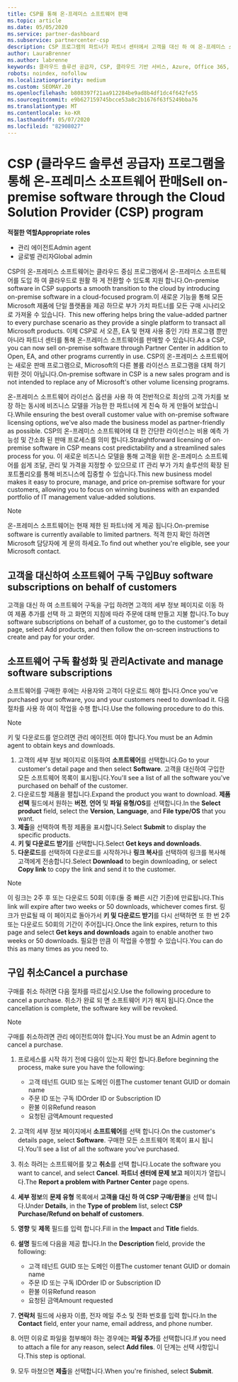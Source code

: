 ```yaml
---
title: CSP를 통해 온-프레미스 소프트웨어 판매
ms.topic: article
ms.date: 05/05/2020
ms.service: partner-dashboard
ms.subservice: partnercenter-csp
description: CSP 프로그램의 파트너가 파트너 센터에서 고객을 대신 하 여 온-프레미스 소프트웨어 구독을 구매, 관리, 판매 및 취소할 수 있는 방법에 대해 알아봅니다.
author: LauraBrenner
ms.author: labrenne
keywords: 클라우드 솔루션 공급자, CSP, 클라우드 기반 서비스, Azure, Office 365, Dynamics, CSP 파트너, CSP에서 판매, 직접 파트너, 직접 CSP 파트너, 간접 CSP 재판매인, 직접 CSP, 간접 CSP, 직접 모델, 간접 모델, 간접 재판매인, 간접 공급자, 공급자, 배포자, 클라우드 솔루션 공급자 프로그램
robots: noindex, nofollow
ms.localizationpriority: medium
ms.custom: SEOMAY.20
ms.openlocfilehash: b808397f21aa912284be9ad8b4df1dc4f642fe55
ms.sourcegitcommit: e9b627159745bcce53a8c2b1676f63f5249bba76
ms.translationtype: MT
ms.contentlocale: ko-KR
ms.lasthandoff: 05/07/2020
ms.locfileid: "82908027"
---
```

# <a name="sell-on-premise-software-through-the-cloud-solution-provider-csp-program"></a><span data-ttu-id="f824b-104">CSP (클라우드 솔루션 공급자) 프로그램을 통해 온-프레미스 소프트웨어 판매</span><span class="sxs-lookup"><span data-stu-id="f824b-104">Sell on-premise software through the Cloud Solution Provider (CSP) program</span></span>

<span data-ttu-id="f824b-105">**적절한 역할**</span><span class="sxs-lookup"><span data-stu-id="f824b-105">**Appropriate roles**</span></span>

- <span data-ttu-id="f824b-106">관리 에이전트</span><span class="sxs-lookup"><span data-stu-id="f824b-106">Admin agent</span></span>
- <span data-ttu-id="f824b-107">글로벌 관리자</span><span class="sxs-lookup"><span data-stu-id="f824b-107">Global admin</span></span>

<span data-ttu-id="f824b-108">CSP의 온-프레미스 소프트웨어는 클라우드 중심 프로그램에서 온-프레미스 소프트웨어를 도입 하 여 클라우드로 원활 하 게 전환할 수 있도록 지원 합니다.</span><span class="sxs-lookup"><span data-stu-id="f824b-108">On-premise software in CSP supports a smooth transition to the cloud by introducing on-premise software in a cloud-focused program.</span></span><span data-ttu-id="f824b-109">이 새로운 기능을 통해 모든 Microsoft 제품에 단일 플랫폼을 제공 하므로 부가 가치 파트너를 모든 구매 시나리오로 가져올 수 있습니다.</span><span class="sxs-lookup"><span data-stu-id="f824b-109">  This new offering helps bring the value-added partner to every purchase scenario as they provide a single platform to transact all Microsoft products.</span></span> <span data-ttu-id="f824b-110">이제 CSP로 서 오픈, EA 및 현재 사용 중인 기타 프로그램 뿐만 아니라 파트너 센터를 통해 온-프레미스 소프트웨어를 판매할 수 있습니다.</span><span class="sxs-lookup"><span data-stu-id="f824b-110">As a CSP, you can now sell on-premise software through Partner Center in addition to Open, EA, and other programs currently in use.</span></span> <span data-ttu-id="f824b-111">CSP의 온-프레미스 소프트웨어는 새로운 판매 프로그램으로, Microsoft의 다른 볼륨 라이선스 프로그램을 대체 하기 위한 것이 아닙니다.</span><span class="sxs-lookup"><span data-stu-id="f824b-111">On-premise software in CSP is a new sales program and is not intended to replace any of Microsoft's other volume licensing programs.</span></span> 
 
<span data-ttu-id="f824b-112">온-프레미스 소프트웨어 라이선스 옵션을 사용 하 여 전반적으로 최상의 고객 가치를 보장 하는 동시에 비즈니스 모델을 가능한 한 파트너에 게 친숙 하 게 만들어 보았습니다.</span><span class="sxs-lookup"><span data-stu-id="f824b-112">While ensuring the best overall customer value with on-premise software licensing options, we've also made the business model as partner-friendly as possible.</span></span> <span data-ttu-id="f824b-113">CSP의 온-프레미스 소프트웨어에 대 한 간단한 라이선스는 비용 예측 가능성 및 간소화 된 판매 프로세스를 의미 합니다.</span><span class="sxs-lookup"><span data-stu-id="f824b-113">Straightforward licensing of on-premise software in CSP means cost predictability and a streamlined sales process for you.</span></span> <span data-ttu-id="f824b-114">이 새로운 비즈니스 모델을 통해 고객을 위한 온-프레미스 소프트웨어를 쉽게 조달, 관리 및 가격을 지정할 수 있으므로 IT 관리 부가 가치 솔루션의 확장 된 포트폴리오를 통해 비즈니스에 집중할 수 있습니다.</span><span class="sxs-lookup"><span data-stu-id="f824b-114">This new business model makes it easy to procure, manage, and price on-premise software for your customers, allowing you to focus on winning business with an expanded portfolio of IT management value-added solutions.</span></span> 

>[!NOTE]
><span data-ttu-id="f824b-115">온-프레미스 소프트웨어는 현재 제한 된 파트너에 게 제공 됩니다.</span><span class="sxs-lookup"><span data-stu-id="f824b-115">On-premise software is currently available to limited partners.</span></span> <span data-ttu-id="f824b-116">적격 한지 확인 하려면 Microsoft 담당자에 게 문의 하세요.</span><span class="sxs-lookup"><span data-stu-id="f824b-116">To find out whether you're eligible, see your Microsoft contact.</span></span> 


## <a name="buy-software-subscriptions-on-behalf-of-customers"></a><span data-ttu-id="f824b-117">고객을 대신하여 소프트웨어 구독 구입</span><span class="sxs-lookup"><span data-stu-id="f824b-117">Buy software subscriptions on behalf of customers</span></span>

<span data-ttu-id="f824b-118">고객을 대신 하 여 소프트웨어 구독을 구입 하려면 고객의 세부 정보 페이지로 이동 하 여 제품 추가를 선택 하 고 화면의 지침에 따라 주문에 대해 만들고 지불 합니다.</span><span class="sxs-lookup"><span data-stu-id="f824b-118">To buy software subscriptions on behalf of a customer, go to the customer's detail page, select Add products, and then follow the on-screen instructions to create and pay for your order.</span></span>

## <a name="activate-and-manage-software-subscriptions"></a><span data-ttu-id="f824b-119">소프트웨어 구독 활성화 및 관리</span><span class="sxs-lookup"><span data-stu-id="f824b-119">Activate and manage software subscriptions</span></span>

<span data-ttu-id="f824b-120">소프트웨어를 구매한 후에는 사용자와 고객이 다운로드 해야 합니다.</span><span class="sxs-lookup"><span data-stu-id="f824b-120">Once you've purchased your software, you and your customers need to download it.</span></span> <span data-ttu-id="f824b-121">다음 절차를 사용 하 여이 작업을 수행 합니다.</span><span class="sxs-lookup"><span data-stu-id="f824b-121">Use the following procedure to do this.</span></span> 

>[!NOTE]
><span data-ttu-id="f824b-122">키 및 다운로드를 얻으려면 관리 에이전트 여야 합니다.</span><span class="sxs-lookup"><span data-stu-id="f824b-122">You must be an Admin agent to obtain keys and downloads.</span></span> 

1. <span data-ttu-id="f824b-123">고객의 세부 정보 페이지로 이동하여 **소프트웨어**를 선택합니다.</span><span class="sxs-lookup"><span data-stu-id="f824b-123">Go to your customer's detail page and then select **Software**.</span></span> <span data-ttu-id="f824b-124">고객을 대신하여 구입한 모든 소프트웨어 목록이 표시됩니다.</span><span class="sxs-lookup"><span data-stu-id="f824b-124">You'll see a list of all the software you've purchased on behalf of the customer.</span></span> 
2.  <span data-ttu-id="f824b-125">다운로드할 제품을 펼칩니다.</span><span class="sxs-lookup"><span data-stu-id="f824b-125">Expand the product you want to download.</span></span> <span data-ttu-id="f824b-126">**제품 선택** 필드에서 원하는 **버전**, **언어** 및 **파일 유형/OS**를 선택합니다.</span><span class="sxs-lookup"><span data-stu-id="f824b-126">In the **Select product** field, select the **Version**, **Language**, and **File type/OS** that you want.</span></span> 
3.  <span data-ttu-id="f824b-127">**제출**을 선택하여 특정 제품을 표시합니다.</span><span class="sxs-lookup"><span data-stu-id="f824b-127">Select **Submit** to display the specific products.</span></span> 
4.  <span data-ttu-id="f824b-128">**키 및 다운로드 받기**를 선택합니다.</span><span class="sxs-lookup"><span data-stu-id="f824b-128">Select **Get keys and downloads**.</span></span> 
5.  <span data-ttu-id="f824b-129">**다운로드**를 선택하여 다운로드를 시작하거나 **링크 복사**를 선택하여 링크를 복사해 고객에게 전송합니다.</span><span class="sxs-lookup"><span data-stu-id="f824b-129">Select **Download** to begin downloading, or select **Copy link** to copy the link and send it to the customer.</span></span> 

>[!NOTE]
><span data-ttu-id="f824b-130">이 링크는 2주 후 또는 다운로드 50회 이후(둘 중 빠른 시간 기준)에 만료됩니다.</span><span class="sxs-lookup"><span data-stu-id="f824b-130">This link will expire after two weeks or 50 downloads, whichever comes first.</span></span> <span data-ttu-id="f824b-131">링크가 만료될 때 이 페이지로 돌아가서 **키 및 다운로드 받기**를 다시 선택하면 또 한 번 2주 또는 다운로드 50회의 기간이 주어집니다.</span><span class="sxs-lookup"><span data-stu-id="f824b-131">Once the link expires, return to this page and select **Get keys and downloads** again to enable another two weeks or 50 downloads.</span></span> <span data-ttu-id="f824b-132">필요한 만큼 이 작업을 수행할 수 있습니다.</span><span class="sxs-lookup"><span data-stu-id="f824b-132">You can do this as many times as you need to.</span></span> 


## <a name="cancel-a-purchase"></a><span data-ttu-id="f824b-133">구입 취소</span><span class="sxs-lookup"><span data-stu-id="f824b-133">Cancel a purchase</span></span>
<span data-ttu-id="f824b-134">구매를 취소 하려면 다음 절차를 따르십시오.</span><span class="sxs-lookup"><span data-stu-id="f824b-134">Use the following procedure to cancel a purchase.</span></span> <span data-ttu-id="f824b-135">취소가 완료 되 면 소프트웨어 키가 해지 됩니다.</span><span class="sxs-lookup"><span data-stu-id="f824b-135">Once the cancellation is complete, the software key will be revoked.</span></span> 

>[!NOTE]
><span data-ttu-id="f824b-136">구매를 취소하려면 관리 에이전트여야 합니다.</span><span class="sxs-lookup"><span data-stu-id="f824b-136">You must be an Admin agent to cancel a purchase.</span></span> 

1.  <span data-ttu-id="f824b-137">프로세스를 시작 하기 전에 다음이 있는지 확인 합니다.</span><span class="sxs-lookup"><span data-stu-id="f824b-137">Before beginning the process, make sure you have the following:</span></span> 
    -   <span data-ttu-id="f824b-138">고객 테넌트 GUID 또는 도메인 이름</span><span class="sxs-lookup"><span data-stu-id="f824b-138">The customer tenant GUID or domain name</span></span>
    -   <span data-ttu-id="f824b-139">주문 ID 또는 구독 ID</span><span class="sxs-lookup"><span data-stu-id="f824b-139">Order ID or Subscription ID</span></span>
    -   <span data-ttu-id="f824b-140">환불 이유</span><span class="sxs-lookup"><span data-stu-id="f824b-140">Refund reason</span></span>
    -   <span data-ttu-id="f824b-141">요청된 금액</span><span class="sxs-lookup"><span data-stu-id="f824b-141">Amount requested</span></span>

2.  <span data-ttu-id="f824b-142">고객의 세부 정보 페이지에서 **소프트웨어**를 선택 합니다.</span><span class="sxs-lookup"><span data-stu-id="f824b-142">On the customer's details page, select **Software**.</span></span> <span data-ttu-id="f824b-143">구매한 모든 소프트웨어 목록이 표시 됩니다.</span><span class="sxs-lookup"><span data-stu-id="f824b-143">You'll see a list of all the software you've purchased.</span></span> 

3.  <span data-ttu-id="f824b-144">취소 하려는 소프트웨어를 찾고 **취소**를 선택 합니다.</span><span class="sxs-lookup"><span data-stu-id="f824b-144">Locate the software you want to cancel, and select **Cancel**.</span></span> <span data-ttu-id="f824b-145">**파트너 센터에 문제 보고** 페이지가 열립니다.</span><span class="sxs-lookup"><span data-stu-id="f824b-145">The **Report a problem with Partner Center** page opens.</span></span> 

4.  <span data-ttu-id="f824b-146">**세부 정보**의 **문제 유형** 목록에서 **고객을 대신 하 여 CSP 구매/환불**을 선택 합니다.</span><span class="sxs-lookup"><span data-stu-id="f824b-146">Under **Details**, in the **Type of problem** list, select **CSP Purchase/Refund on behalf of customers**.</span></span>

5.  <span data-ttu-id="f824b-147">**영향** 및 **제목** 필드를 입력 합니다.</span><span class="sxs-lookup"><span data-stu-id="f824b-147">Fill in the **Impact** and **Title** fields.</span></span> 

6.  <span data-ttu-id="f824b-148">**설명** 필드에 다음을 제공 합니다.</span><span class="sxs-lookup"><span data-stu-id="f824b-148">In the **Description** field, provide the following:</span></span> 
    -   <span data-ttu-id="f824b-149">고객 테넌트 GUID 또는 도메인 이름</span><span class="sxs-lookup"><span data-stu-id="f824b-149">The customer tenant GUID or domain name</span></span>
    -   <span data-ttu-id="f824b-150">주문 ID 또는 구독 ID</span><span class="sxs-lookup"><span data-stu-id="f824b-150">Order ID or Subscription ID</span></span>
    -   <span data-ttu-id="f824b-151">환불 이유</span><span class="sxs-lookup"><span data-stu-id="f824b-151">Refund reason</span></span>
    -   <span data-ttu-id="f824b-152">요청된 금액</span><span class="sxs-lookup"><span data-stu-id="f824b-152">Amount requested</span></span>

7.  <span data-ttu-id="f824b-153">**연락처** 필드에 사용자 이름, 전자 메일 주소 및 전화 번호를 입력 합니다.</span><span class="sxs-lookup"><span data-stu-id="f824b-153">In the **Contact** field, enter your name, email address, and phone number.</span></span> 

8.  <span data-ttu-id="f824b-154">어떤 이유로 파일을 첨부해야 하는 경우에는 **파일 추가**를 선택합니다.</span><span class="sxs-lookup"><span data-stu-id="f824b-154">If you need to attach a file for any reason, select **Add files**.</span></span> <span data-ttu-id="f824b-155">이 단계는 선택 사항입니다.</span><span class="sxs-lookup"><span data-stu-id="f824b-155">This step is optional.</span></span> 

9.  <span data-ttu-id="f824b-156">모두 마쳤으면 **제출**을 선택합니다.</span><span class="sxs-lookup"><span data-stu-id="f824b-156">When you're finished, select **Submit**.</span></span>